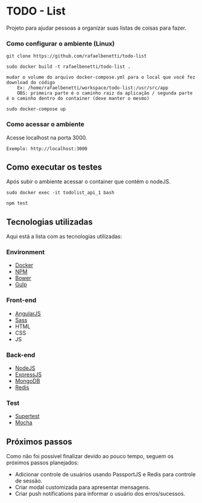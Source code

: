 # TODO - List

Projeto para ajudar pessoas a organizar suas listas de coisas para fazer.

### Como configurar o ambiente (Linux)

```
git clone https://github.com/rafaelbenetti/todo-list

sudo docker build -t rafaelbenetti/todo-list .

mudar o volume do arquivo docker-compose.yml para o local que você fez download do código
    Ex: /home/rafaelbenetti/workspace/todo-list:/usr/src/app
    OBS: primeira parte é o caminho raiz da aplicação / segunda parte é o caminho dentro do container (deve manter o mesmo)

sudo docker-compose up
```

### Como acessar o ambiente

Acesse localhost na porta 3000.

```
Exemplo: http://localhost:3000
```

## Como executar os testes

Após subir o ambiente acessar o container que contém o nodeJS.

```
sudo docker exec -it todolist_api_1 bash

npm test
```

## Tecnologias utilizadas

Aqui está a lista com as tecnologias utilizadas:

### Environment

* [Docker](https://www.docker.com/)
* [NPM](https://www.npmjs.com/)
* [Bower](https://bower.io/)
* [Gulp](http://gulpjs.com/)

### Front-end

* [AngularJS](https://angularjs.org/)
* [Sass](http://sass-lang.com/)
* HTML
* CSS
* JS

### Back-end

* [NodeJS](https://nodejs.org/en/)
* [ExpressJS](https://expressjs.com/)
* [MongoDB](https://www.mongodb.com/)
* [Redis](https://redis.io/)

### Test

* [Supertest](https://github.com/visionmedia/supertest)
* [Mocha](https://mochajs.org/)

## Próximos passos

Como não foi possivel finalizar devido ao pouco tempo, seguem os próximos passos planejados:
* Adicionar controle de usuários usando PassportJS e Redis para controle de sessão.
* Criar modal customizada para apresentar mensagens.
* Criar push notifications para informar o usuário dos erros/sucessos.